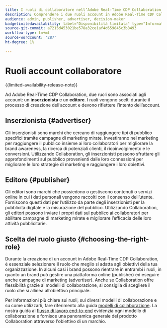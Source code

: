 ```yaml
---
title: I ruoli di collaboratore nell’Adobe Real-Time CDP Collaboration.
description: Comprendere i due ruoli account in Adobe Real-Time CDP Collaboration
audience: admin, publisher, advertiser, decision-maker
badgelimitedavailability: label="Disponibilità limitata" type="Informative" url="https://helpx.adobe.com/legal/product-descriptions/real-time-customer-data-platform-collaboration.html newtab=true"
source-git-commit: a7215d453021be578a32ce1af4d659845c3b8493
workflow-type: tm+mt
source-wordcount: '287'
ht-degree: 1%

---
```


# Ruoli account collaboratore

{{limited-availability-release-note}}

Ad Adobe Real-Time CDP Collaboration, due ruoli sono associati agli account: un **inserzionista** e un **editore**. I ruoli vengono scelti durante il processo di creazione dell’account e devono riflettere l’intento dell’account.

## Inserzionista {#advertiser}

Gli inserzionisti sono marchi che cercano di raggiungere tipi di pubblico specifici tramite campagne di marketing mirate. Investiranno nel marketing per raggiungere il pubblico insieme ai loro collaboratori per migliorare la brand awareness, la ricerca di potenziali clienti, il ricoinvolgimento e le conversioni. Utilizzando Collaboration, gli inserzionisti possono sfruttare gli approfondimenti sul pubblico provenienti dalle loro connessioni per migliorare le loro strategie di marketing e raggiungere i loro obiettivi.

## Editore {#publisher}

Gli editori sono marchi che possiedono o gestiscono contenuti o servizi online in cui i dati personali vengono raccolti con il consenso dell’utente. Forniscono questi dati per l’utilizzo da parte degli inserzionisti per la pubblicità digitale e la misurazione del pubblico. Utilizzando Collaboration, gli editori possono inviare i propri dati sul pubblico ai collaboratori per abilitare campagne di marketing mirate e migliorare l’efficacia delle loro attività pubblicitarie.

## Scelta del ruolo giusto {#choosing-the-right-role}

Durante la creazione di un account in Adobe Real-Time CDP Collaboration, è essenziale selezionare il ruolo che meglio si adatta agli obiettivi della tua organizzazione. In alcuni casi i brand possono rientrare in entrambi i ruoli, in quanto un brand può gestire una piattaforma online (publisher) ed eseguire anche campagne di marketing (advertiser). Anche se Collaboration offre flessibilità grazie ai modelli di collaborazione, si consiglia di scegliere il ruolo che si allinea all’obiettivo principale.

Per informazioni più chiare sui ruoli, sui diversi modelli di collaborazione e su come utilizzarli, fare riferimento alla guida [modelli di collaborazione](/help/guide/overview/collaboration-patterns.md). La nostra guida al [flusso di lavoro end-to-end](/help/guide/overview/end-to-end-workflow.md) evidenzia ogni modello di collaborazione e fornisce una panoramica generale del prodotto Collaboration attraverso l&#39;obiettivo di un marchio.
